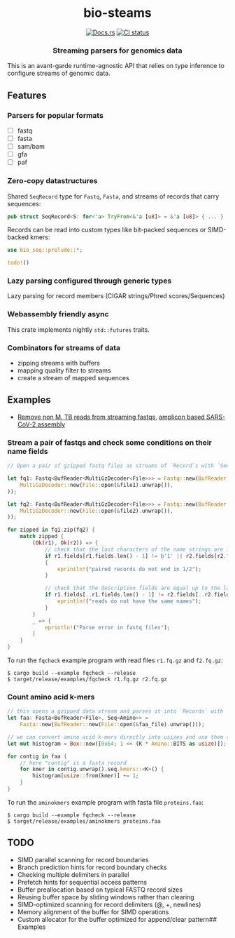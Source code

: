 <div class="title-block" style="text-align: center;" align="center">

# bio-steams
[![Docs.rs](https://docs.rs/bio-streams/badge.svg)](https://docs.rs/bio-streams)
[![CI status](https://github.com/jeff-k/bio-streams/actions/workflows/rust.yml/badge.svg)](https://github.com/jeff-k/bio-streams/actions/workflows/rust.yml)
### Streaming parsers for genomics data

</div>

This is an avant-garde runtime-agnostic API that relies on type inference to configure streams of genomic data.

## Features

### Parsers for popular formats

- [ ] fastq
- [ ] fasta
- [ ] sam/bam
- [ ] gfa
- [ ] paf

### Zero-copy datastructures

Shared `SeqRecord` type for `Fastq`, `Fasta`, and streams of records that carry sequences:

```rust
pub struct SeqRecord<S: for<'a> TryFrom<&'a [u8]> = &'a [u8]> { ... }
```

Records can be read into custom types like bit-packed sequences or SIMD-backed kmers:

```rust
use bio_seq::prelude::*;

todo!()
```

### Lazy parsing configured through generic types

Lazy parsing for record members (CIGAR strings/Phred scores/Sequences)

### Webassembly friendly async

This crate implements nightly `std::futures` traits.

### Combinators for streams of data

* zipping streams with buffers
* mapping quality filter to streams
* create a stream of mapped sequences

## Examples

* [Remove non M. TB reads from streaming fastqs](https://jeff-k.github.io/fqdemo/), [amplicon based SARS-CoV-2 assembly](https://jeff-k.github.io/amplicon-tiling/)</div>

### Stream a pair of fastqs and check some conditions on their name fields
```rust
// Open a pair of gzipped fastq files as streams of `Record`s with `Seq<Dna>` sequences

let fq1: Fastq<BufReader<MultiGzDecoder<File>>> = Fastq::new(BufReader::new(
    MultiGzDecoder::new(File::open(&file1).unwrap()),
));

let fq2: Fastq<BufReader<MultiGzDecoder<File>>> = Fastq::new(BufReader::new(
    MultiGzDecoder::new(File::open(&file2).unwrap()),
));

for zipped in fq1.zip(fq2) {
    match zipped {
        (Ok(r1), Ok(r2)) => {
            // check that the last characters of the name strings are 1 and 2
            if r1.fields[r1.fields.len() - 1] != b'1' || r2.fields[r2.fields.len() - 1] != b'2'
            {
                eprintln!("paired records do not end in 1/2");
            }

            // check that the description fields are equal up to the last character
            if r1.fields[..r1.fields.len() - 1] != r2.fields[..r2.fields.len() - 1] {
                eprintln!("reads do not have the same names");
            }
        }
        _ => {
            eprintln!("Parse error in fastq files");
        }
    }
}
```

To run the `fqcheck` example program with read files `r1.fq.gz` and `f2.fq.gz`:

```
$ cargo build --example fqcheck --release
$ target/release/examples/fqcheck r1.fq.gz r2.fq.gz
```

### Count amino acid k-mers

```rust
// this opens a gzipped data stream and parses it into `Records` with `Seq<Amino>` sequence fields
let faa: Fasta<BufReader<File>, Seq<Amino>> =
    Fasta::new(BufReader::new(File::open(&faa_file).unwrap()));

// we can convert amino acid k-mers directly into usizes and use them to index into a table
let mut histogram = Box::new([0u64; 1 << (K * Amino::BITS as usize)]);

for contig in faa {
    // here "contig" is a fasta record
    for kmer in contig.unwrap().seq.kmers::<K>() {
        histogram[usize::from(kmer)] += 1;
    }
}
```


To run the `aminokmers` example program with fasta file `proteins.faa`:

```
$ cargo build --example fqcheck --release
$ target/release/examples/aminokmers proteins.faa
```

## TODO

* SIMD parallel scanning for record boundaries
* Branch prediction hints for record boundary checks
* Checking multiple delimiters in parallel
* Prefetch hints for sequential access patterns
* Buffer preallocation based on typical FASTQ record sizes
* Reusing buffer space by sliding windows rather than clearing
* SIMD-optimized scanning for record delimiters (@, +, newlines)
* Memory alignment of the buffer for SIMD operations
* Custom allocator for the buffer optimized for append/clear pattern## Examples

